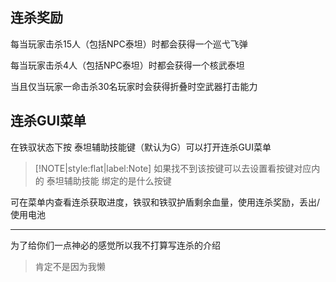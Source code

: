 ## 连杀奖励

每当玩家击杀15人（包括NPC泰坦）时都会获得一个巡弋飞弹

每当玩家击杀4人（包括NPC泰坦）时都会获得一个核武泰坦

当且仅当玩家一命击杀30名玩家时会获得折叠时空武器打击能力

## 连杀GUI菜单

在铁驭状态下按 泰坦辅助技能键（默认为G）可以打开连杀GUI菜单

> [!NOTE|style:flat|label:Note]
> 如果找不到该按键可以去设置看按键对应内的 泰坦辅助技能 绑定的是什么按键

可在菜单内查看连杀获取进度，铁驭和铁驭护盾剩余血量，使用连杀奖励，丢出/使用电池

----

为了给你们一点神必的感觉所以我不打算写连杀的介绍

> 肯定不是因为我懒